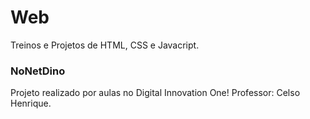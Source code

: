 # Web
Treinos e Projetos de HTML, CSS e Javacript.

### NoNetDino
Projeto realizado por aulas no Digital Innovation One!
Professor: Celso Henrique.
